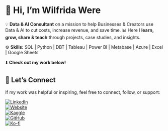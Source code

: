 # 🌟 Hi, I’m Wilfrida Were  

💡 **Data & AI Consultant** on a mission to help Businesses & Creators use Data & AI to cut costs, increase revenue, and save time. 
📊 Here I **learn, grow, share & teach** through projects, case studies, and insights.  

⚙️ **Skills:** SQL | Python | DBT | Tableau | Power BI | Metabase | Azure | Excel | Google Sheets

⬇️ **Check out my work below!**  

## 🔗 Let’s Connect  

If my work was helpful or inspiring, feel free to connect, follow, or support:  

[![LinkedIn](https://img.shields.io/badge/LinkedIn-Connect-blue?style=flat&logo=linkedin)](https://linkedin.com/in/wilfridawere/)  
[![Website](https://img.shields.io/badge/Website-Visit-orange?style=flat&logo=google-chrome)](https://www.wilfridawere.com/)  
[![Kaggle](https://img.shields.io/badge/Kaggle-Follow-blue?style=flat&logo=kaggle)](https://kaggle.com/wilfridawere)  
[![GitHub](https://img.shields.io/badge/GitHub-Projects-black?style=flat&logo=github)](https://github.com/Wilfrida-Were)  
[![Ko-fi](https://img.shields.io/badge/Ko--fi-Support-red?style=flat&logo=ko-fi)](https://ko-fi.com/wilfridawere/)  
